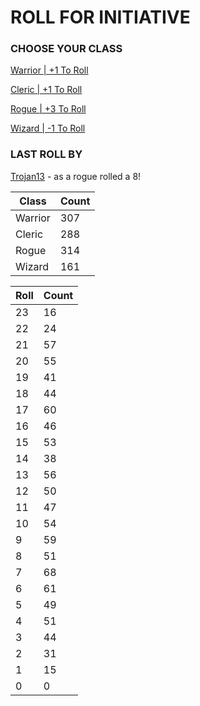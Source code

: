 # ROLL FOR INITIATIVE
### CHOOSE YOUR CLASS

[Warrior | +1 To Roll](https://github.com/benjaminsampica/benjaminsampica/issues/new?title=roll%7Cwarrior&body=Just+click+%27Submit+new+issue%27.)

[Cleric | +1 To Roll](https://github.com/benjaminsampica/benjaminsampica/issues/new?title=roll%7Ccleric&body=Just+click+%27Submit+new+issue%27.)

[Rogue | +3 To Roll](https://github.com/benjaminsampica/benjaminsampica/issues/new?title=roll%7Crogue&body=Just+click+%27Submit+new+issue%27.)

[Wizard | -1 To Roll](https://github.com/benjaminsampica/benjaminsampica/issues/new?title=roll%7Cwizard&body=Just+click+%27Submit+new+issue%27.)
### LAST ROLL BY
[Trojan13](https://www.github.com/Trojan13) - as a rogue rolled a 8!

|Class|Count|
|-|-|
|Warrior|307|
|Cleric|288|
|Rogue|314|
|Wizard|161|

|Roll|Count|
|-|-|
|23|16
|22|24
|21|57
|20|55
|19|41
|18|44
|17|60
|16|46
|15|53
|14|38
|13|56
|12|50
|11|47
|10|54
|9|59
|8|51
|7|68
|6|61
|5|49
|4|51
|3|44
|2|31
|1|15
|0|0
